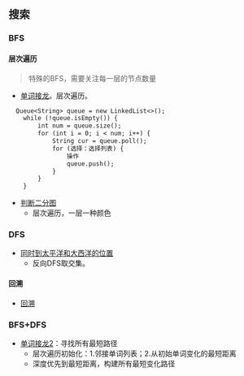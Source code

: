 ## 搜索 ##

### BFS ###
#### 层次遍历
> 特殊的BFS，需要关注每一层的节点数量
- [单词接龙](../src/bfs/WordLadder.java)。层次遍历。

``` txt
  Queue<String> queue = new LinkedList<>();
    while (!queue.isEmpty()) {
        int num = queue.size();
        for (int i = 0; i < num; i++) {
            String cur = queue.poll();
            for (选择：选择列表) {
				操作
                queue.push();
            }
        }
    }
```

- [判断二分图](../src/bfs/IsGraphBipartite.java)
  - 层次遍历，一层一种颜色

### DFS ###
- [同时到太平洋和大西洋的位置](../src/dfs/PacificAtlanticWaterFlow.java)
  - 反向DFS取交集。
#### 回溯 ####
- [回溯](./回溯.md)

### BFS+DFS ###
- [单词接龙2](../src/bfs/WordLadderII.java)：寻找所有最短路径
  - 层次遍历初始化：1.邻接单词列表；2.从初始单词变化的最短距离
  - 深度优先到最短距离，构建所有最短变化路径


